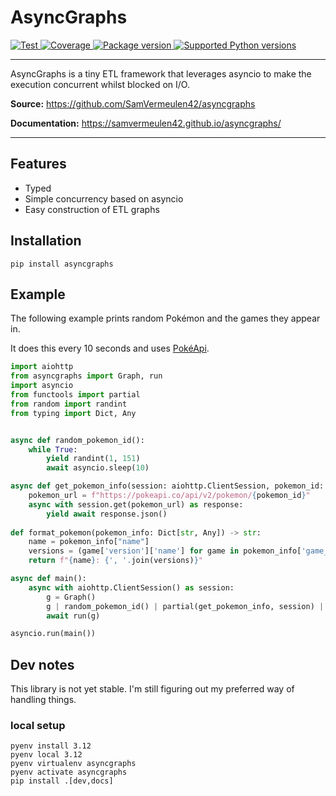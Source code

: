# AsyncGraphs

<p>
<a href="https://github.com/SamVermeulen42/asyncgraphs/actions?query=workflow%3ATests+event%3Apush+branch%3Amain" target="_blank" >
  <img src="https://github.com/SamVermeulen42/asyncgraphs/workflows/Tests/badge.svg?event=push&branch=main" alt="Test"/>
</a>
<a href="https://codecov.io/gh/SamVermeulen42/asyncgraphs" target="_blank" >
  <img src="https://codecov.io/gh/SamVermeulen42/asyncgraphs/branch/main/graph/badge.svg?token=17MW83L23M" alt="Coverage"/> 
</a>
<a href="https://pypi.org/project/asyncgraphs" target="_blank">
  <img src="https://img.shields.io/pypi/v/asyncgraphs" alt="Package version"/>
</a>
<a href="https://pypi.org/project/asyncgraphs" target="_blank">
  <img src="https://img.shields.io/pypi/pyversions/asyncgraphs.svg" alt="Supported Python versions">
</a>
</p>

---

AsyncGraphs is a tiny ETL framework that leverages asyncio to make the execution concurrent whilst blocked on I/O.

**Source:** <a href=https://github.com/SamVermeulen42/asyncgraphs target="_blank">https://github.com/SamVermeulen42/asyncgraphs</a>

**Documentation:** <a href=https://samvermeulen42.github.io/asyncgraphs/ target="_blank">https://samvermeulen42.github.io/asyncgraphs/</a>

---

## Features

- Typed
- Simple concurrency based on asyncio
- Easy construction of ETL graphs


## Installation

```commandline
pip install asyncgraphs
```

## Example

The following example prints random Pokémon and the games they appear in.

It does this every 10 seconds and uses [PokéApi](https://pokeapi.co/).

```python
import aiohttp
from asyncgraphs import Graph, run
import asyncio
from functools import partial
from random import randint
from typing import Dict, Any


async def random_pokemon_id():
    while True:
        yield randint(1, 151)
        await asyncio.sleep(10)

async def get_pokemon_info(session: aiohttp.ClientSession, pokemon_id: int) -> Dict[str, Any]:
    pokemon_url = f"https://pokeapi.co/api/v2/pokemon/{pokemon_id}"
    async with session.get(pokemon_url) as response:
        yield await response.json()
                
def format_pokemon(pokemon_info: Dict[str, Any]) -> str:
    name = pokemon_info["name"]
    versions = (game['version']['name'] for game in pokemon_info['game_indices'])
    return f"{name}: {', '.join(versions)}"

async def main():
    async with aiohttp.ClientSession() as session:
        g = Graph()
        g | random_pokemon_id() | partial(get_pokemon_info, session) | format_pokemon | print
        await run(g)

asyncio.run(main())
```

## Dev notes

This library is not yet stable. I'm still figuring out my preferred way of handling things.

### local setup

```shell
pyenv install 3.12
pyenv local 3.12
pyenv virtualenv asyncgraphs
pyenv activate asyncgraphs
pip install .[dev,docs]
```
